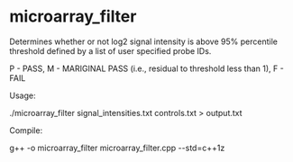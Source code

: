# microarray_filter

Determines whether or not log2 signal intensity is above 95% percentile threshold defined by a list of user specified probe IDs. 

P - PASS, M - MARIGINAL PASS (i.e., residual to threshold less than 1), F - FAIL

Usage:

./microarray_filter signal_intensities.txt controls.txt > output.txt

Compile:

g++ -o microarray_filter microarray_filter.cpp --std=c++1z

